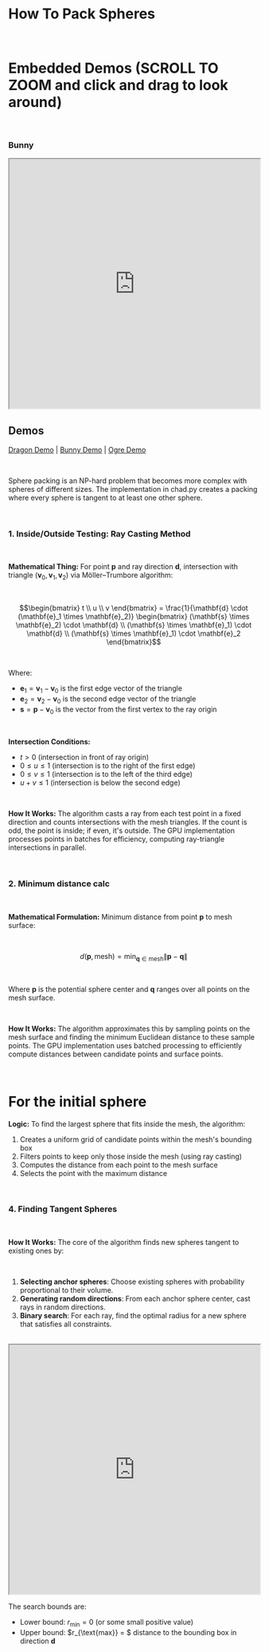 # How To Pack Spheres

<br />

# Embedded Demos (SCROLL TO ZOOM and click and drag to look around)

<br />

### Bunny
<iframe src="https://dimitrichrysafis.github.io/media/post8/bunny.html" width="100%" height="500px"></iframe>

<br />

## Demos

[Dragon Demo](https://dimitrichrysafis.github.io/media/post8/dragon.html) | 
[Bunny Demo](https://dimitrichrysafis.github.io/media/post8/bunny.html) | 
[Ogre Demo](https://dimitrichrysafis.github.io/media/post8/ogre.html)

<br />

Sphere packing is an NP-hard problem that becomes more complex with spheres of different sizes. The implementation in chad.py creates a packing where every sphere is tangent to at least one other sphere.

<br />

### 1. Inside/Outside Testing: Ray Casting Method

<br />

**Mathematical Thing:**
For point $\mathbf{p}$ and ray direction $\mathbf{d}$, intersection with triangle $(\mathbf{v}_0, \mathbf{v}_1, \mathbf{v}_2)$ via Möller–Trumbore algorithm:

<br />

$$\begin{bmatrix} t \\ u \\ v \end{bmatrix} = \frac{1}{\mathbf{d} \cdot (\mathbf{e}_1 \times \mathbf{e}_2)} \begin{bmatrix} (\mathbf{s} \times \mathbf{e}_2) \cdot \mathbf{d} \\ (\mathbf{s} \times \mathbf{e}_1) \cdot \mathbf{d} \\ (\mathbf{s} \times \mathbf{e}_1) \cdot \mathbf{e}_2 \end{bmatrix}$$

<br />

Where:
- $\mathbf{e}_1 = \mathbf{v}_1 - \mathbf{v}_0$ is the first edge vector of the triangle
- $\mathbf{e}_2 = \mathbf{v}_2 - \mathbf{v}_0$ is the second edge vector of the triangle
- $\mathbf{s} = \mathbf{p} - \mathbf{v}_0$ is the vector from the first vertex to the ray origin

<br />

**Intersection Conditions:**
- $t > 0$ (intersection in front of ray origin)
- $0 \leq u \leq 1$ (intersection is to the right of the first edge)
- $0 \leq v \leq 1$ (intersection is to the left of the third edge)
- $u + v \leq 1$ (intersection is below the second edge)

<br />

**How It Works:**
The algorithm casts a ray from each test point in a fixed direction and counts intersections with the mesh triangles. If the count is odd, the point is inside; if even, it's outside. The GPU implementation processes points in batches for efficiency, computing ray-triangle intersections in parallel.

<br />

### 2. Minimum distance calc

<br />

**Mathematical Formulation:**
Minimum distance from point $\mathbf{p}$ to mesh surface:

<br />

$$d(\mathbf{p}, \text{mesh}) = \min_{\mathbf{q} \in \text{mesh}} \|\mathbf{p} - \mathbf{q}\|$$

<br />

Where $\mathbf{p}$ is the potential sphere center and $\mathbf{q}$ ranges over all points on the mesh surface.

<br />

**How It Works:**
The algorithm approximates this by sampling points on the mesh surface and finding the minimum Euclidean distance to these sample points. The GPU implementation uses batched processing to efficiently compute distances between candidate points and surface points.

<br />

# For the initial sphere

**Logic:**
To find the largest sphere that fits inside the mesh, the algorithm:
1. Creates a uniform grid of candidate points within the mesh's bounding box
2. Filters points to keep only those inside the mesh (using ray casting)
3. Computes the distance from each point to the mesh surface
4. Selects the point with the maximum distance

<br />

### 4. Finding Tangent Spheres

<br />

**How It Works:**
The core of the algorithm finds new spheres tangent to existing ones by:

<br />

1. **Selecting anchor spheres**: Choose existing spheres with probability proportional to their volume.
2. **Generating random directions**: From each anchor sphere center, cast rays in random directions.
3. **Binary search**: For each ray, find the optimal radius for a new sphere that satisfies all constraints.

<br />

<iframe src="https://dimitrichrysafis.github.io/media/post8/animation.html" width="100%" height="500px"></iframe>

<br />

The search bounds are:
- Lower bound: $r_{\text{min}} = 0$ (or some small positive value)
- Upper bound: $r_{\text{max}} = $ distance to the bounding box in direction $\mathbf{d}$



<br />

